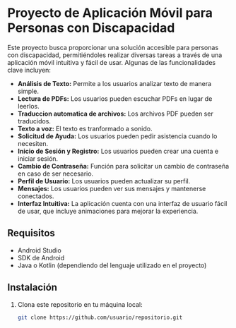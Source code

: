 # Proyecto de Aplicación Móvil para Personas con Discapacidad

Este proyecto busca proporcionar una solución accesible para personas con discapacidad, permitiéndoles realizar diversas tareas a través de una aplicación móvil intuitiva y fácil de usar. Algunas de las funcionalidades clave incluyen:

- **Análisis de Texto:** Permite a los usuarios analizar texto de manera simple.
- **Lectura de PDFs:** Los usuarios pueden escuchar PDFs en lugar de leerlos.
- **Traduccion automatica de archivos:** Los archivos PDF pueden ser traducidos.
- **Texto a voz:** El texto es tranformado a sonido.
- **Solicitud de Ayuda:** Los usuarios pueden pedir asistencia cuando lo necesiten.
- **Inicio de Sesión y Registro:** Los usuarios pueden crear una cuenta e iniciar sesión.
- **Cambio de Contraseña:** Función para solicitar un cambio de contraseña en caso de ser necesario.
- **Perfil de Usuario:** Los usuarios pueden actualizar su perfil.
- **Mensajes:** Los usuarios pueden ver sus mensajes y mantenerse conectados.
- **Interfaz Intuitiva:** La aplicación cuenta con una interfaz de usuario fácil de usar, que incluye animaciones para mejorar la experiencia.

## Requisitos

- Android Studio
- SDK de Android
- Java o Kotlin (dependiendo del lenguaje utilizado en el proyecto)

## Instalación

1. Clona este repositorio en tu máquina local:
   ```bash
   git clone https://github.com/usuario/repositorio.git
